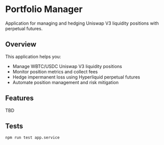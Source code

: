 # Portfolio Manager

Application for managing and hedging Uniswap V3 liquidity positions with perpetual futures.

## Overview

This application helps you:
- Manage WBTC/USDC Uniswap V3 liquidity positions
- Monitor position metrics and collect fees
- Hedge impermanent loss using Hyperliquid perpetual futures
- Automate position management and risk mitigation

## Features
TBD

## Tests
```
npm run test app.service
```